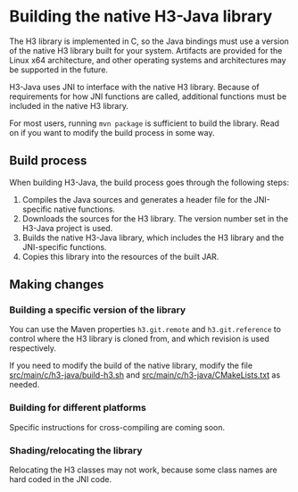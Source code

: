 # Building the native H3-Java library

The H3 library is implemented in C, so the Java bindings must use a version of the native H3 library built for your system. Artifacts are provided for the Linux x64 architecture, and other operating systems and architectures may be supported in the future.

H3-Java uses JNI to interface with the native H3 library. Because of requirements for how JNI functions are called, additional functions must be included in the native H3 library.

For most users, running `mvn package` is sufficient to build the library. Read on if you want to modify the build process in some way.

## Build process

When building H3-Java, the build process goes through the following steps:

1. Compiles the Java sources and generates a header file for the JNI-specific native functions.
2. Downloads the sources for the H3 library. The version number set in the H3-Java project is used.
3. Builds the native H3-Java library, which includes the H3 library and the JNI-specific functions.
4. Copies this library into the resources of the built JAR.

## Making changes

### Building a specific version of the library

You can use the Maven properties `h3.git.remote` and `h3.git.reference` to control where the H3 library is cloned from, and which revision is used respectively.

If you need to modify the build of the native library, modify the file [src/main/c/h3-java/build-h3.sh](../src/main/c/h3-java/build-h3.sh) and [src/main/c/h3-java/CMakeLists.txt](src/main/c/h3-java/CMakeLists.txt) as needed.

### Building for different platforms

Specific instructions for cross-compiling are coming soon.

### Shading/relocating the library

Relocating the H3 classes may not work, because some class names are hard coded in the JNI code.
